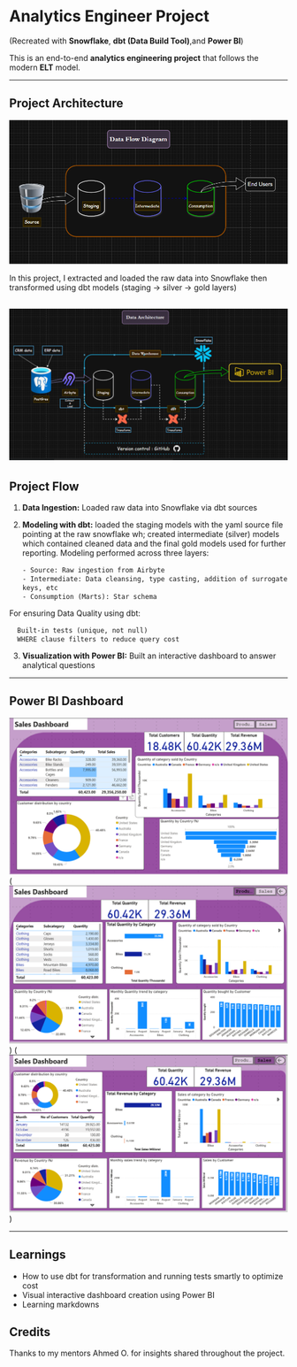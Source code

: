 # Analytics Engineer Project 
(Recreated with **Snowflake**, **dbt (Data Build Tool)**,and **Power BI**)

This is an end-to-end **analytics engineering project** that follows the modern **ELT** model.

---

## Project Architecture
 
![Data flow](LinkedIn_1.png) 

In this project, I extracted and loaded the raw data into Snowflake then transformed using dbt models (staging → silver → gold layers)

![Tool Architecture](LinkedIn_2.png)
---

## Project Flow

1. **Data Ingestion:** Loaded raw data into Snowflake via dbt sources

2. **Modeling with dbt:** loaded the staging models with the yaml source file pointing at the raw snowflake wh; created intermediate (silver) models which contained cleaned data and the final gold models used for further reporting.
Modeling performed across three layers:

       - Source: Raw ingestion from Airbyte
       - Intermediate: Data cleansing, type casting, addition of surrogate keys, etc
       - Consumption (Marts): Star schema 

For ensuring Data Quality using dbt:

      Built-in tests (unique, not null)      
      WHERE clause filters to reduce query cost

3. **Visualization with Power BI:** Built an interactive dashboard to answer analytical questions

---

## Power BI Dashboard

![Home](Dashboard_1.png)(![Product](Product_Db.png)) (![Sales](Sales_Db.png))

---

## Learnings

- How to use dbt for transformation and running tests smartly to optimize cost 
- Visual interactive dashboard creation using Power BI
- Learning markdowns



## Credits

Thanks to my mentors Ahmed O.  for insights shared throughout the project.




